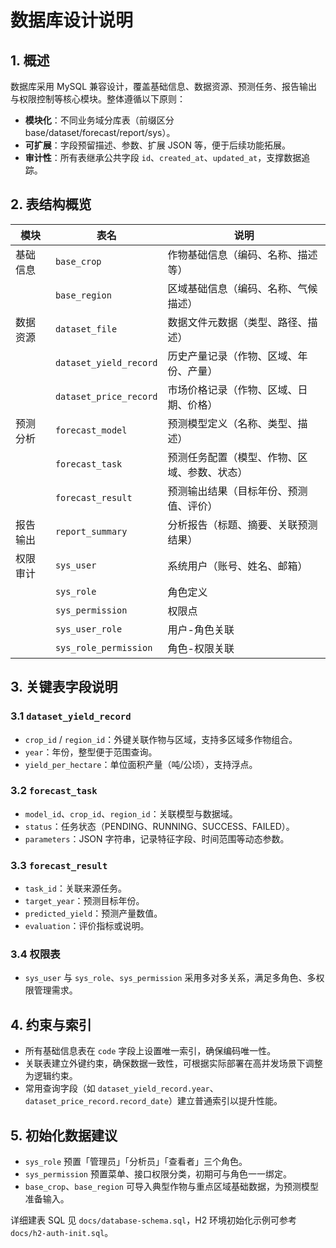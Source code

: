 # 数据库设计说明

## 1. 概述

数据库采用 MySQL 兼容设计，覆盖基础信息、数据资源、预测任务、报告输出与权限控制等核心模块。整体遵循以下原则：

- **模块化**：不同业务域分库表（前缀区分 base/dataset/forecast/report/sys）。
- **可扩展**：字段预留描述、参数、扩展 JSON 等，便于后续功能拓展。
- **审计性**：所有表继承公共字段 `id`、`created_at`、`updated_at`，支撑数据追踪。

## 2. 表结构概览

| 模块 | 表名 | 说明 |
| ---- | ---- | ---- |
| 基础信息 | `base_crop` | 作物基础信息（编码、名称、描述等） |
|  | `base_region` | 区域基础信息（编码、名称、气候描述） |
| 数据资源 | `dataset_file` | 数据文件元数据（类型、路径、描述） |
|  | `dataset_yield_record` | 历史产量记录（作物、区域、年份、产量） |
|  | `dataset_price_record` | 市场价格记录（作物、区域、日期、价格） |
| 预测分析 | `forecast_model` | 预测模型定义（名称、类型、描述） |
|  | `forecast_task` | 预测任务配置（模型、作物、区域、参数、状态） |
|  | `forecast_result` | 预测输出结果（目标年份、预测值、评价） |
| 报告输出 | `report_summary` | 分析报告（标题、摘要、关联预测结果） |
| 权限审计 | `sys_user` | 系统用户（账号、姓名、邮箱） |
|  | `sys_role` | 角色定义 |
|  | `sys_permission` | 权限点 |
|  | `sys_user_role` | 用户-角色关联 |
|  | `sys_role_permission` | 角色-权限关联 |

## 3. 关键表字段说明

### 3.1 `dataset_yield_record`
- `crop_id` / `region_id`：外键关联作物与区域，支持多区域多作物组合。
- `year`：年份，整型便于范围查询。
- `yield_per_hectare`：单位面积产量（吨/公顷），支持浮点。

### 3.2 `forecast_task`
- `model_id`、`crop_id`、`region_id`：关联模型与数据域。
- `status`：任务状态（PENDING、RUNNING、SUCCESS、FAILED）。
- `parameters`：JSON 字符串，记录特征字段、时间范围等动态参数。

### 3.3 `forecast_result`
- `task_id`：关联来源任务。
- `target_year`：预测目标年份。
- `predicted_yield`：预测产量数值。
- `evaluation`：评价指标或说明。

### 3.4 权限表
- `sys_user` 与 `sys_role`、`sys_permission` 采用多对多关系，满足多角色、多权限管理需求。

## 4. 约束与索引

- 所有基础信息表在 `code` 字段上设置唯一索引，确保编码唯一性。
- 关联表建立外键约束，确保数据一致性，可根据实际部署在高并发场景下调整为逻辑约束。
- 常用查询字段（如 `dataset_yield_record.year`、`dataset_price_record.record_date`）建立普通索引以提升性能。

## 5. 初始化数据建议

- `sys_role` 预置「管理员」「分析员」「查看者」三个角色。
- `sys_permission` 预置菜单、接口权限分类，初期可与角色一一绑定。
- `base_crop`、`base_region` 可导入典型作物与重点区域基础数据，为预测模型准备输入。

详细建表 SQL 见 `docs/database-schema.sql`，H2 环境初始化示例可参考 `docs/h2-auth-init.sql`。
